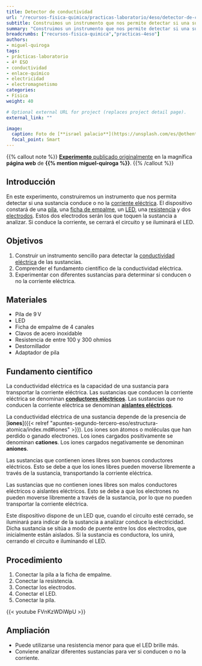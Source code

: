 ```yaml
---
title: Detector de conductividad
url: "/recursos-fisica-quimica/practicas-laboratorio/4eso/detector-de-conductividad"
subtitle: Construimos un instrumento que nos permite detectar si una sustancia conduce o no la corriente eléctrica
summary: "Construimos un instrumento que nos permite detectar si una sustancia conduce o no la corriente eléctrica."
breadcrumbs: ["recursos-fisica-quimica","practicas-4eso"]
authors:
- miguel-quiroga
tags:
- prácticas-laboratorio
- 4º ESO
- conductividad
- enlace-químico
- electricidad
- electromagnetismo
categories:
- Física
weight: 40

# Optional external URL for project (replaces project detail page).
external_link: ""

image:
  caption: Foto de [**israel palacio**](https://unsplash.com/es/@othentikisra?utm_content=creditCopyText&utm_medium=referral&utm_source=unsplash) en [Unsplash](https://unsplash.com/es/fotos/dos-luces-led-azules-cuadradas-ImcUkZ72oUs?utm_content=creditCopyText&utm_medium=referral&utm_source=unsplash)
  focal_point: Smart
---
```


{{% callout note %}}
[**Experimento** publicado originalmente](https://miguelquiroga.es/laboratorio/laboratorio/detector-de-conductividad) en la magnífica **página web** de **{{% mention miguel-quiroga %}}**.
{{% /callout %}}

## Introducción

En este experimento, construiremos un instrumento que nos permita detectar si una sustancia conduce o no la [corriente eléctrica](https://es.wikipedia.org/wiki/Corriente_eléctrica). El dispositivo constará de una [pila](https://es.wikipedia.org/wiki/Pila_eléctrica), una [ficha de empalme](https://es.wikipedia.org/wiki/Clema), un [LED](https://es.wikipedia.org/wiki/Led), una [resistencia](https://es.wikipedia.org/wiki/Resistor) y dos [electrodos](https://es.wikipedia.org/wiki/Electrodo). Estos dos electrodos serán los que toquen la sustancia a analizar. Si conduce la corriente, se cerrará el circuito y se iluminará el LED.

## Objetivos

1. Construir un instrumento sencillo para detectar la [conductividad eléctrica](https://es.wikipedia.org/wiki/Conductividad_eléctrica) de las sustancias.
2. Comprender el fundamento científico de la conductividad eléctrica.
3. Experimentar con diferentes sustancias para determinar si conducen o no la corriente eléctrica.

## Materiales

- Pila de 9&thinsp;V
- LED
- Ficha de empalme de 4 canales
- Clavos de acero inoxidable
- Resistencia de entre 100 y 300 ohmios
- Destornillador
- Adaptador de pila

## Fundamento científico

La conductividad eléctrica es la capacidad de una sustancia para transportar la corriente eléctrica. Las sustancias que conducen la corriente eléctrica se denominan [**conductores eléctricos**](https://es.wikipedia.org/wiki/Conductor_eléctrico). Las sustancias que no conducen la corriente eléctrica se denominan [**aislantes eléctricos**](https://es.wikipedia.org/wiki/Aislamiento_eléctrico).

La conductividad eléctrica de una sustancia depende de la presencia de [**iones**]({{< relref "apuntes-segundo-tercero-eso/estructura-atomica/index.md#iones" >}}). Los iones son átomos o moléculas que han perdido o ganado electrones. Los iones cargados positivamente se denominan **cationes**. Los iones cargados negativamente se denominan **aniones**.

Las sustancias que contienen iones libres son buenos conductores eléctricos. Esto se debe a que los iones libres pueden moverse libremente a través de la sustancia, transportando la corriente eléctrica.

Las sustancias que no contienen iones libres son malos conductores eléctricos o aislantes eléctricos. Esto se debe a que los electrones no pueden moverse libremente a través de la sustancia, por lo que no pueden transportar la corriente eléctrica.

Este dispositivo dispone de un LED que, cuando el circuito esté cerrado, se iluminará para indicar de la sustancia a analizar conduce la electricidad. Dicha sustancia se sitúa a modo de puente entre los dos electrodos, que inicialmente están aislados. Si la sustancia es conductora, los unirá, cerrando el circuito e iluminando el LED.

## Procedimiento

1. Conectar la pila a la ficha de empalme.
2. Conectar la resistencia.
3. Conectar los electrodos.
4. Conectar el LED.
5. Conectar la pila.

{{< youtube FVnKzWDiWpU >}}

## Ampliación

- Puede utilizarse una resistencia menor para que el LED brille más.
- Conviene analizar diferentes sustancias para ver si conducen o no la corriente.